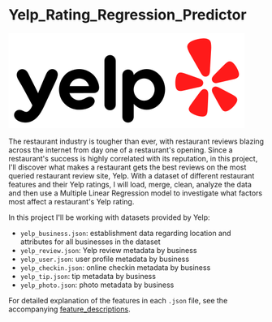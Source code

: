 # Yelp_Rating_Regression_Predictor

<img src="Yelp_logo.png" >


The restaurant industry is tougher than ever, with restaurant reviews blazing across the internet from day one of a restaurant's opening. Since a restaurant's success is highly correlated with its reputation, in this project, I'll discover what makes a restaurant gets the best reviews on the most queried restaurant review site, Yelp. With a dataset of different restaurant features and their Yelp ratings, I will load, merge, clean, analyze the data and then use a Multiple Linear Regression model to investigate what factors most affect a restaurant's Yelp rating.

In this project I'll be working with datasets provided by Yelp: 
* `yelp_business.json`: establishment data regarding location and attributes for all businesses in the dataset
* `yelp_review.json`: Yelp review metadata by business
* `yelp_user.json`: user profile metadata by business
* `yelp_checkin.json`: online checkin metadata by business
* `yelp_tip.json`: tip metadata by business
* `yelp_photo.json`: photo metadata by business

For detailed explanation of the features in each `.json` file, see the accompanying [feature_descriptions](https://github.com/AhmedHajAhmed/Yelp_Rating_Regression_Predictor/blob/main/feature_descriptions).
